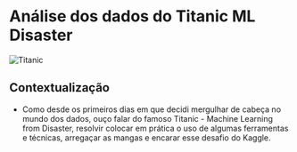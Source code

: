 # Análise dos dados do Titanic ML Disaster
![Titanic](https://anakin022.files.wordpress.com/2018/01/titanic_banner.jpg)

## Contextualização
- Como desde os primeiros dias em que decidi mergulhar de cabeça no mundo dos dados, ouço falar do famoso Titanic - Machine Learning from Disaster, resolvir colocar em prática o uso de algumas ferramentas e técnicas, arregaçar as mangas e encarar esse desafio do Kaggle.